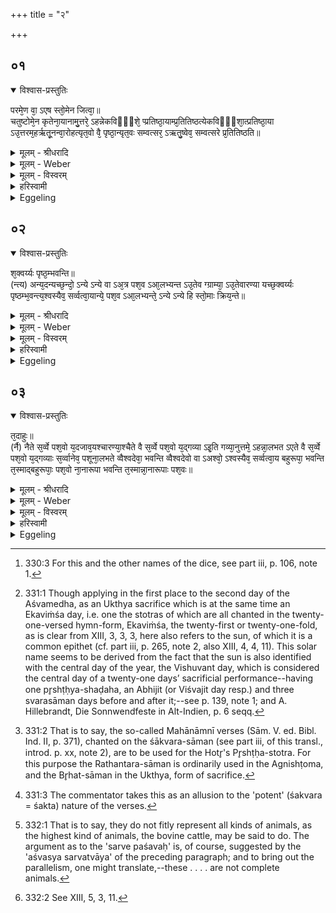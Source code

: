 +++
title = "२"

+++


## ०१


<details open><summary>विश्वास-प्रस्तुतिः</summary>

परमे᳘ण वा᳘ ऽएष स्तो᳘मेन जित्वा᳘॥  
चतुष्टोमे᳘न कृतेना᳘यानामु᳘त्तरे᳘ ऽहन्नेकविᳫँ᳭शे᳘ प्प्रतिष्ठा᳘याम्प्र᳘तितिष्ठत्येकविᳫँ᳭शा᳘त्प्रतिष्ठा᳘या ऽउ᳘त्तरम᳘हर्ऋतू᳘नन्वा᳘रोहत्यृत᳘वो वै᳘ पृष्ठा᳘न्यृत᳘वः सम्वत्सर᳘ ऽऋतु᳘ष्वेव᳘ सम्वत्सरे प्र᳘तितिष्ठति॥
</details>

<details><summary>मूलम् - श्रीधरादि</summary>

परमे᳘ण वा᳘ ऽएष स्तो᳘मेन जित्वा᳘॥  
चतुष्टोमे᳘न कृतेना᳘यानामु᳘त्तरे᳘ ऽहन्नेकविᳫँ᳭शे᳘ प्प्रतिष्ठा᳘याम्प्र᳘तितिष्ठत्येकविᳫँ᳭शा᳘त्प्रतिष्ठा᳘या ऽउ᳘त्तरम᳘हर्ऋतू᳘नन्वा᳘रोहत्यृत᳘वो वै᳘ पृष्ठा᳘न्यृत᳘वः सम्वत्सर᳘ ऽऋतु᳘ष्वेव᳘ सम्वत्सरे प्र᳘तितिष्ठति॥
</details>

<details><summary>मूलम् - Weber</summary>

परमे᳘ण वा᳘ एष स्तो᳘मेन जित्वा᳟॥  
चतुष्टोमे᳘न कृतेना᳘यानामु᳘त्तरे᳘ऽहन्नेकविंशे᳘ प्रतिष्ठा᳘याम् प्र᳘तितिष्ठत्येकविंशा᳘त्प्रतिष्ठा᳘या उ᳘त्तरम᳘हरृतू᳘नन्वा᳘रोहत्यृत᳘वो वै᳘ पृष्ठा᳘न्यृत᳘वः संवत्सर᳘ ऋतु᳘ष्वेव᳘ संवत्सरे प्र᳘तितिष्ठति॥
</details>

<details><summary>मूलम् - विस्वरम्</summary>

परमेण वा एष स्तोमेन जित्वा चतुष्टोमेन कृतेनायानाम् उत्तरे ऽहन्नेकविंशे प्रतिष्ठायां प्रतितिष्ठति । एकविंशात्प्रतिष्ठाया उत्तरमहर्ऋतूनन्वारोहति । ऋतवो वै पृष्ठानि । ऋतवः संवत्सरः । ऋतुष्वेव संवत्सरे प्रतितिष्ठति ॥ १ ॥ 
</details>

<details><summary>हरिस्वामी</summary>

**परमेण वा** इति । एष प्रकृतो यजमानः परमेण उत्कृष्टेन स्तोमेन एनं लोकं प्रथमे ऽहनि जित्वा, उत्तरे अहनि एकविंशे प्रतितिष्ठतीति संबंधः । कीदृशेन ? पुनः परमेण स्तोमेन इत्यत आह चतुष्टोमेन वक्ष्यमाणेन चतुरक्षराधिकेनेत्यर्थः । किंच-कृतेनायानाम् । अधर्मपादाः कलिद्वापरत्रेताकृताख्या द्यूतानुरूपेण जयाय पराजयाय द्यूतपरावर्ताय परिवस्थानं यंति य इति अयाः । तेषां मध्ये यश्चातुष्कात्मकः अयः । स चतुष्पादधर्मकस्य कृतयुगस्य प्रतिरूपमिति स चतुष्कसामान्यात् कृतमित्युच्यते लोके । अत्र चतुकसामान्यादेव चतुरुत्तरस्तोमः कृतमित्युक्तः । तेन कृतस्थानीयेन स्तोमेन जित्वा अधियज्ञमुत्तरे ऽहनि एकविंशे स्तोमको अधिदैवम्- "द्वादश मासाः पंचर्तवस्त्रयो लोका आदित्य एकविंशः"- (श. प. १३ । ५ । ४ । २६) इत्येतस्मिन्नेकविंशे सर्वभूतप्रतिष्ठात्मके प्रतितिष्ठति । एकविंशाद्वितीयायाः बहुप्रतिष्ठात्मकात् उत्तरं उत्तरतृतीयमहः उच्चरन् आरोहति । ऋत्वात्मके तृतीये अहन्यारोहति । कथं ? पुनस्तदृतव इत्यत आह- 'ऋतवो वै पृष्ठानि' पृष्ठसाधनानि रथंतरादीनि सामानि षट्सामान्यात् । ऋतवः किमित इत्यत आह- ऋतवः संवत्सरः ऋतुष्वेव संवत्सरे औद्गात्रेणानेन प्रतितिष्ठति ॥ १ ॥ 
</details>

<details><summary>Eggeling</summary>

1. Now this (Sacrificer), having- conquered by means of the supreme Stoma--the Katushṭoma, the Kr̥ta among dice [^egg_839],--on the next day establishes

[^egg_839]: 330:3 For this and the other names of the dice, see part iii, p. 106, note 1.

himself on the Ekaviṁśa [^egg_840], as a firm foundation: from the Ekaviṁśa, as a firm foundation, he subsequently ascends to the next day, the seasons; for the Pr̥shṭḥa (-stotras) are the seasons, and the seasons are the year: it is in the seasons, in the year, he establishes himself.

[^egg_840]: 331:1 Though applying in the first place to the second day of the Aśvamedha, as an Ukthya sacrifice which is at the same time an Ekaviṁśa day, i.e. one the stotras of which are all chanted in the twenty-one-versed hymn-form, Ekaviṁśa, the twenty-first or twenty-one-fold, as is clear from XIII, 3, 3, 3, here also refers to the sun, of which it is a common epithet (cf. part iii, p. 265, note 2, also XIII, 4, 4, 11). This solar name seems to be derived from the fact that the sun is also identified with the central day of the year, the Vishuvant day, which is considered the central day of a twenty-one days’ sacrificial performance--having one pr̥shṭḥya-shaḍaha, an Abhijit (or Viśvajit day resp.) and three svarasāman days before and after it;--see p. 139, note 1; and A. Hillebrandt, Die Sonnwendfeste in Alt-Indien, p. 6 seqq.
</details>


## ०२


<details open><summary>विश्वास-प्रस्तुतिः</summary>

श᳘क्वर्य्यः पृष्ठ᳘म्भवन्ति॥  
(न्त्य) अन्य᳘दन्यच्छ᳘न्दो᳘ ऽन्ये ऽन्ये वा ऽअ᳘त्र पश᳘व ऽआ᳘लभ्यन्त ऽउ᳘तेव ग्ग्राम्या᳘ ऽउ᳘तेवारण्या यच्छ᳘क्वर्य्यः पृष्ठम्भ᳘वन्त्य᳘श्वस्यैव᳘ सर्व्वत्वा᳘यान्ये᳘ पश᳘व ऽआ᳘लभ्यन्ते᳘ ऽन्ये ऽन्ये हि स्तो᳘माः क्रिय᳘न्ते॥
</details>

<details><summary>मूलम् - श्रीधरादि</summary>

श᳘क्वर्य्यः पृष्ठ᳘म्भवन्ति॥  
(न्त्य) अन्य᳘दन्यच्छ᳘न्दो᳘ ऽन्ये ऽन्ये वा ऽअ᳘त्र पश᳘व ऽआ᳘लभ्यन्त ऽउ᳘तेव ग्ग्राम्या᳘ ऽउ᳘तेवारण्या यच्छ᳘क्वर्य्यः पृष्ठम्भ᳘वन्त्य᳘श्वस्यैव᳘ सर्व्वत्वा᳘यान्ये᳘ पश᳘व ऽआ᳘लभ्यन्ते᳘ ऽन्ये ऽन्ये हि स्तो᳘माः क्रिय᳘न्ते॥
</details>

<details><summary>मूलम् - Weber</summary>

श᳘क्वर्यः पृष्ठ᳘म् भवन्ति॥  
अन्य᳘दन्यच्छ᳘न्दोॗऽन्येऽन्ये वा अ᳘त्र पश᳘व आ᳘लभ्यन्त उॗतेव ग्राम्या᳘ उॗतेवारण्या यछ᳘क्वर्यः पृष्ठम् भ᳘वन्त्य᳘श्वस्यैव᳘ सर्वत्वा᳘यान्ये᳘ पश᳘व आ᳘लभ्यन्तेॗऽन्येऽन्ये हि स्तो᳘माः क्रिय᳘न्ते॥
</details>

<details><summary>मूलम् - विस्वरम्</summary>

शक्वर्यः पृष्ठं भवन्ति । अन्यदन्यच्छन्दः । अन्ये ऽन्ये वा अत्र पशव आलभ्यन्ते । उतेव ग्राम्याः । उतेवारण्याः । यच्छक्वर्यः पृष्ठं भवन्ति । अश्वस्यैव सर्वत्वायान्ये पशव आलभ्यन्ते । अन्ये ऽन्ये हि स्तोमाः क्रियन्ते ॥ २ ॥ 
</details>

<details><summary>हरिस्वामी</summary>

**शक्वय** इति । शक्वर्यः, पृथक्काया महानाम्न्यः सीमा इत्येवमाख्याः “विदामघवन्"- इत्यादयः । ताभिः अत्र तत्स्थं शाक्वरं नाम साम लक्ष्यते । शक्वर्यः स्वसामप्रतीताः । पृष्ठं भवन्ति । शाक्वरं साम स्वासु ऋक्षु गीतं पृष्ठसाधनं भवतीत्यर्थः । अन्यदन्यच्छन्दः शक्वरीषु । अन्ये अन्ये वा अत्र मध्यमे अहनि पशव आलभ्यंते उत ग्राम्या उतारण्याः । तत्र यत् शक्वर्यः पृष्ठं भवंति । तत् अश्वस्य सर्वत्वाय शक्तयो हि शक्वर्यः । तासु क्रियमाणासु शक्तिमान् सकलो अश्वो भवतीत्यभिप्रायः । अन्ये पशव आलभ्यंते । कस्मादिति शेषः । अन्ये अन्ये हि स्तोमाः अश्वमेधे क्रियन्ते चतुष्टोमाः एकविंशत्रिवृदादयः । ततश्चाध्वर्यवे ऽपि पशुभिरन्यैर्भाव्यमित्यभिप्रायः ॥ २ ॥ 
</details>

<details><summary>Eggeling</summary>

2. The Śakvarī [^egg_841] (verses) are the Pr̥shṭḥa (-stotra of the second day): there is a different metre for each (verse), for different kinds of animals, both domestic and wild ones, are immolated here on each (day). As to the Śakvarī (verses) being the Pr̥shṭḥa, it is for the completeness of the horse (sacrifice) [^egg_842]; and different kinds of animals are immolated on different (days), because different stomas are performed on the different (days of the Aśvamedha).

[^egg_841]: 331:2 That is to say, the so-called Mahānāmnī verses (Sām. V. ed. Bibl. Ind. II, p. 371), chanted on the śākvara-sāman (see part iii, of this transl., introd. p. xx, note 2), are to be used for the Hotr̥'s Pr̥shṭḥa-stotra. For this purpose the Rathantara-sāman is ordinarily used in the Agnishṭoma, and the Br̥hat-sāman in the Ukthya, form of sacrifice.

[^egg_842]: 331:3 The commentator takes this as an allusion to the 'potent' (śakvara = śakta) nature of the verses.
</details>


## ०३


<details open><summary>विश्वास-प्रस्तुतिः</summary>

त᳘दाहुः॥  
(र्नै) नैते स᳘र्व्वे पश᳘वो य᳘दजाव᳘यश्चारण्या᳘श्चैते वै स᳘र्व्वे पश᳘वो य᳘द्गव्या ऽइ᳘ति गव्या᳘नुत्तमे᳘ ऽहन्ना᳘लभत ऽएते वै स᳘र्व्वे पश᳘वो य᳘द्गव्याः स᳘र्व्वानेव᳘ पशूना᳘लभते व्वैश्वदेवा᳘ भवन्ति व्वैश्वदेवो वा ऽअश्वो᳘ ऽश्वस्यैव᳘ सर्व्वत्वा᳘य बहुरूपा᳘ भवन्ति त᳘स्माद्बहुरूपाः᳘ पश᳘वो ना᳘नारूपा भवन्ति त᳘स्मान्ना᳘नारूपाः पश᳘वः॥
</details>

<details><summary>मूलम् - श्रीधरादि</summary>

त᳘दाहुः॥  
(र्नै) नैते स᳘र्व्वे पश᳘वो य᳘दजाव᳘यश्चारण्या᳘श्चैते वै स᳘र्व्वे पश᳘वो य᳘द्गव्या ऽइ᳘ति गव्या᳘नुत्तमे᳘ ऽहन्ना᳘लभत ऽएते वै स᳘र्व्वे पश᳘वो य᳘द्गव्याः स᳘र्व्वानेव᳘ पशूना᳘लभते व्वैश्वदेवा᳘ भवन्ति व्वैश्वदेवो वा ऽअश्वो᳘ ऽश्वस्यैव᳘ सर्व्वत्वा᳘य बहुरूपा᳘ भवन्ति त᳘स्माद्बहुरूपाः᳘ पश᳘वो ना᳘नारूपा भवन्ति त᳘स्मान्ना᳘नारूपाः पश᳘वः॥
</details>

<details><summary>मूलम् - Weber</summary>

त᳘दाहुः॥  
नैते स᳘र्वे पश᳘वो य᳘दजाव᳘यश्चारण्या᳘श्चैते वै स᳘र्वे पश᳘वो य᳘द्गव्या इ᳘ति गव्या᳘ उत्तमे᳘ऽहन्ना᳘लभत एते वै स᳘र्वे पश᳘वो य᳘द्गव्याः स᳘र्वानेव᳘ पशूना᳘लभते वैश्वदेवा᳘ भवन्ति वैश्वदेवो वा अश्वो᳘ऽश्वस्यैव᳘ सर्वत्वा᳘य बहुरूपा᳘ भवन्ति त᳘स्माद्बहुरूपाः᳘ पश᳘वो ना᳘नारूपा भवन्ति त᳘स्मान्ना᳘नारूपाः पश᳘वः॥
</details>

<details><summary>मूलम् - विस्वरम्</summary>

तदाहुः- नैते सर्वे पशवः । यदजा ऽवयश्च आरण्याश्च । एते वै सर्वे । पशवः । यद्गव्या इति । गव्यानुत्तमे ऽहन्नालभते । एते वै सर्वे पशवः । यद्गव्याः । सर्वानेव पशूनालभते । वैश्वदेवा भवन्ति । वैश्वदेवो वा अश्वः । अश्वस्यैव सर्वत्वाय । बहुरूपा भवन्ति । तस्माद्बहुरूपाः पशवः । नानारूपा भवन्ति । तस्मान्नानारूपाः पशवः ॥ ३ ॥ 
</details>

<details><summary>हरिस्वामी</summary>

ये पूर्वयोरह्नोरालभ्यंते अजावयः । ते न सर्वे पशवः । एते त्रयः प्रतितिष्ठाः सर्वे पशवो वै गव्याः । गाव इति प्राप्ते स्वार्थिकस्तद्धितः क्रियते । पुनस्तानालभत इति वक्ष्यति । "चतुर्विंशतिं त्वेवैतान् गव्यानालभेत द्वादशभ्यो देवताभ्यः"- (श. प. १३ । ५ । ३ । ११) इति । एकादशिन्यौ द्वे द्वौ च प्राजापत्यौ गावौ चेत्यभिप्रायः । वैश्वदेवाः ते गव्याः भवन्ति । ता एव द्वादश देवताः वैश्वदेवा इत्यनुवाद एव । वैश्वदेवो वै अश्वः । (सादोदयः । तस्मिन् या देवता नंता भक्ता इत्यभिप्रायः । ?) बहुरूपाः । यः एकैकः पशुर्बहुरूपः । नैकवर्ण इत्यर्थः । नानारूपाः यादृश एको न तादृशः अन्य इत्यर्थः ॥ ३ ॥ 

इति श्रीमदाचार्यहरिस्वामिनः कृतौ माध्यन्दिनीयशतपथब्राह्मणभाष्ये त्रयोदशे काण्डे तृतीये ऽध्याये द्वितीयं ब्राह्मणम् ॥ १३ । ३ । २ ॥ 
</details>

<details><summary>Eggeling</summary>

3. As to this they say, 'These--to wit, goats and sheep and the wild (beasts)--are not all animals [^egg_843]; but those--to wit, the bovine (victims)--are indeed all animals.' On the last day he immolates bovine (victims), for they--to wit, bovine (victims)--are all animals: he thus immolates all animals. They are sacred to the All-gods [^egg_844], for the completeness of the horse, for the horse is sacred to the All-gods. They are many-formed (or, many-coloured), whence animals are many-formed; and they are of distinct forms (or colours), whence animals are of distinct forms.

[^egg_843]: 332:1 That is to say, they do not fitly represent all kinds of animals, as the highest kind of animals, the bovine cattle, may be said to do. The argument as to the 'sarve paśavaḥ' is, of course, suggested by the 'aśvasya sarvatvāya' of the preceding paragraph; and to bring out the parallelism, one might translate,--these . . . . are not complete animals.

[^egg_844]: 332:2 See XIII, 5, 3, 11.
</details>

